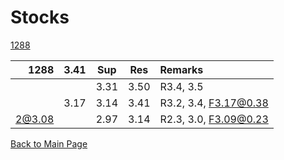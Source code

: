 # Stocks

[1288](https://alwinwoo.github.io/1288.html)

| 1288   | 3.41  | Sup   | Res   | Remarks
| ---:   | :---: | :---: | :---: | :--- 
|        |       | 3.31  | 3.50  | R3.4, 3.5 
|        | 3.17  | 3.14  | 3.41  | R3.2, 3.4, F3.17@0.38
| 2@3.08 |       | 2.97  | 3.14  | R2.3, 3.0, F3.09@0.23

[Back to Main Page](https://alwinwoo.github.io/)
